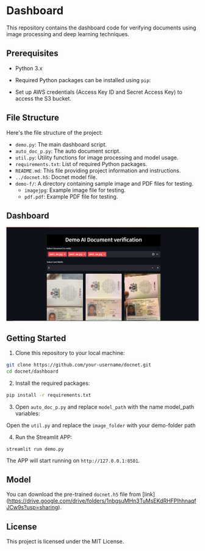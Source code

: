 # Dashboard

This repository contains the dashboard code for verifying documents using image processing and deep learning techniques.

## Prerequisites

- Python 3.x
- Required Python packages can be installed using `pip`:

- Set up AWS credentials (Access Key ID and Secret Access Key) to access the S3 bucket.

## File Structure

Here's the file structure of the project:

- `demo.py`: The main dashboard script.
- `auto_doc_p.py`: The auto document script.
- `util.py`: Utility functions for image processing and model usage.
- `requirements.txt`: List of required Python packages.
- `README.md`: This file providing project information and instructions.
- `../docnet.h5`: Docnet model file.
- `demo-f/`: A directory containing sample image and PDF files for testing.
  - `imagejpg`: Example image file for testing.
  - `pdf.pdf`: Example PDF file for testing.

## Dashboard

![image of the dashboard](https://github.com/ola0x/docnet/blob/main/dashboard/demo-f/web-dashboard.JPG)


## Getting Started

1. Clone this repository to your local machine:
```bash
git clone https://github.com/your-username/docnet.git
cd docnet/dashboard
```

2. Install the required packages:
```bash
pip install -r requirements.txt
```

3. Open `auto_doc_p.py` and replace `model_path` with the name model_path variables:

  Open the `util.py` and replace the `image_folder` with your demo-folder path

4. Run the Streamlit APP:

```
streamlit run demo.py
```

The APP will start running on `http://127.0.0.1:8501`.

## Model
You can download the pre-trained `docnet.h5` file from [link] (https://drive.google.com/drive/folders/1nbgsuMHn3TuMsEKdRHFPlhhnaqfJCw9s?usp=sharing).

## License

This project is licensed under the MIT License.







